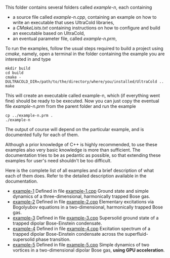 This folder contains several folders called *example-n*, each containing

- a source file called *example-n.cpp*, containing an example on how to write an executable that uses UltraCold
  libraries,
- a *CMakeLists.txt* containing instructions on how to configure and build an executable based on
  UltraCold,
- an eventual parameter file, called *example-n.prm*,

To run the examples, follow the usual steps required to build a project using *cmake*, namely, open a
terminal in the folder containing the example you are interested in and type

    mkdir build
    cd build
    cmake -DULTRACOLD_DIR=/path/to/the/directory/where/you/installed/UltraCold ..
    make

This will create an executable called example-n, which (if everything went fine) should be ready to be
executed. Now you can just copy the eventual file *example-n.prm* from the parent folder and run the example

    cp ../example-n.prm .
    ./example-n

The output of course will depend on the particular example, and is documented fully for each of them.

Although a prior knowledge of C++ is highly recommended, to use these examples also very basic knowledge is more
than sufficient. The documentation tries to be as pedantic as possible, so that extending these examples for user's
need shouldn't be too difficult.

Here is the complete list of all examples and a brief description of what each of them does. Refer to the detailed
description available in the documentation.

- [example-1](./example-1) Defined in file [example-1.cpp](./example-1/example-1.cpp) Ground state
  and simple dynamics of a three-dimensional, harmonically trapped Bose gas.
- [example-2](./example-2) Defined in file [example-2.cpp](./example-2/example-2.cpp) Elementary
  excitations via Bogolyubov equations in a two-dimensional, harmonically trapped Bose gas.
- [example-3](./example-3) Defined in file [example-3.cpp](./example-3/example-3.cpp) Supersolid
  ground state of a trapped dipolar Bose-Einstein condensate.
- [example-4](./example-4) Defined in file [example-4.cpp](./example-4/example-4.cpp) Excitation
  spectrum of a trapped dipolar Bose-Einstein condensate across the superfluid-supersolid phase transition.
- [example-5](./example-5) Defined in file [example-5.cpp](./example-5/example-5.cpp) Simple dynamics of two vortices in 
  a two-dimensional dipolar Bose gas, **using GPU acceleration**. 
  